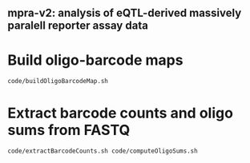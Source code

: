## mpra-v2: analysis of eQTL-derived massively paralell reporter assay data

# Build oligo-barcode maps
`code/buildOligoBarcodeMap.sh`

# Extract barcode counts and oligo sums from FASTQ
`code/extractBarcodeCounts.sh
code/computeOligoSums.sh`


